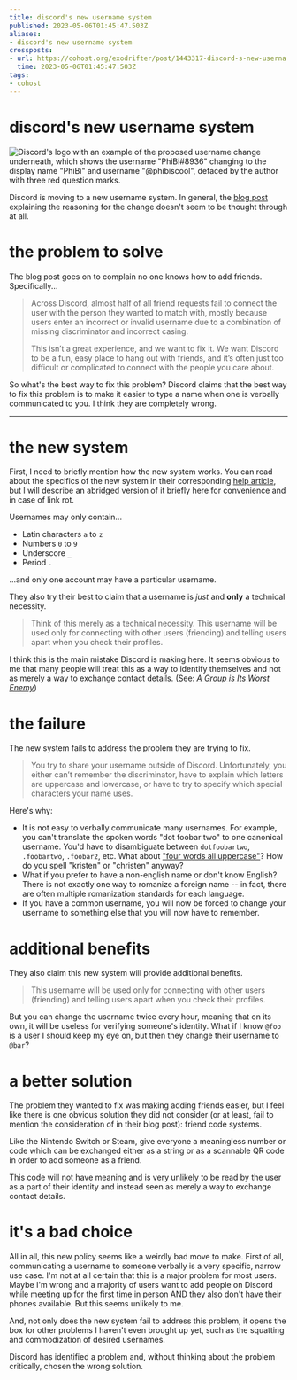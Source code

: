 ```yaml
---
title: discord's new username system
published: 2023-05-06T01:45:47.503Z
aliases:
- discord's new username system
crossposts:
- url: https://cohost.org/exodrifter/post/1443317-discord-s-new-userna
  time: 2023-05-06T01:45:47.503Z
tags:
- cohost
---
```


# discord's new username system

![Discord's logo with an example of the proposed username change underneath, which shows the username "PhiBi#8936" changing to the display name "PhiBi" and username "@phibiscool", defaced by the author with three red question marks.](20230506014547-banner.png)

Discord is moving to a new username system. In general, the [blog post](https://discord.com/blog/usernames) explaining the reasoning for the change doesn't seem to be thought through at all.

# the problem to solve

The blog post goes on to complain no one knows how to add friends. Specifically...

> Across Discord, almost half of all friend requests fail to connect the user with the person they wanted to match with, mostly because users enter an incorrect or invalid username due to a combination of missing discriminator and incorrect casing.
>
> This isn’t a great experience, and we want to fix it. We want Discord to be a fun, easy place to hang out with friends, and it’s often just too difficult or complicated to connect with the people you care about.

So what's the best way to fix this problem? Discord claims that the best way to fix this problem is to make it easier to type a name when one is verbally communicated to you. I think they are completely wrong.

---

# the new system

First, I need to briefly mention how the new system works. You can read about the specifics of the new system in their corresponding [help article](https://support.discord.com/hc/en-us/articles/12620128861463-New-Usernames-Display-Names), but I will describe an abridged version of it briefly here for convenience and in case of link rot.

Usernames may only contain...
* Latin characters `a` to `z`
* Numbers `0` to `9`
* Underscore `_`
* Period `.`

...and only one account may have a particular username.

They also try their best to claim that a username is _just_ and **only** a technical necessity.

> Think of this merely as a technical necessity. This username will be used only for connecting with other users (friending) and telling users apart when you check their profiles.

I think this is the main mistake Discord is making here. It seems obvious to me that many people will treat this as a way to identify themselves and not as merely a way to exchange contact details. (See: [_A Group is Its Worst Enemy_](https://gwern.net/doc/technology/2005-shirky-agroupisitsownworstenemy.pdf))

# the failure

The new system fails to address the problem they are trying to fix.

> You try to share your username outside of Discord. Unfortunately, you either can’t remember the discriminator, have to explain which letters are uppercase and lowercase, or have to try to specify which special characters your name uses.

Here's why:
* It is not easy to verbally communicate many usernames. For example, you can't translate the spoken words "dot foobar two" to one canonical username. You'd have to disambiguate between `dotfoobartwo`, `.foobartwo`, `.foobar2`, etc. What about ["four words all uppercase"](https://www.youtube.com/watch?v=bLE7zsJk4AI)? How do you spell "kristen" or "christen" anyway?
* What if you prefer to have a non-english name or don't know English? There is not exactly one way to romanize a foreign name -- in fact, there are often multiple romanization standards for each language.
* If you have a common username, you will now be forced to change your username to something else that you will now have to remember.

# additional benefits

They also claim this new system will provide additional benefits.

> This username will be used only for connecting with other users (friending) and telling users apart when you check their profiles.

But you can change the username twice every hour, meaning that on its own, it will be useless for verifying someone's identity. What if I know `@foo` is a user I should keep my eye on, but then they change their username to `@bar`?

# a better solution

The problem they wanted to fix was making adding friends easier, but I feel like there is one obvious solution they did not consider (or at least, fail to mention the consideration of in their blog post): friend code systems.

Like the Nintendo Switch or Steam, give everyone a meaningless number or code which can be exchanged either as a string or as a scannable QR code in order to add someone as a friend.

This code will not have meaning and is very unlikely to be read by the user as a part of their identity and instead seen as merely a way to exchange contact details.

# it's a bad choice

All in all, this new policy seems like a weirdly bad move to make. First of all, communicating a username to someone verbally is a very specific, narrow use case. I'm not at all certain that this is a major problem for most users. Maybe I'm wrong and a majority of users want to add people on Discord while meeting up for the first time in person AND they also don't have their phones available. But this seems unlikely to me.

And, not only does the new system fail to address this problem, it opens the box for other problems I haven't even brought up yet, such as the squatting and commodization of desired usernames.

Discord has identified a problem and, without thinking about the problem critically, chosen the wrong solution.
